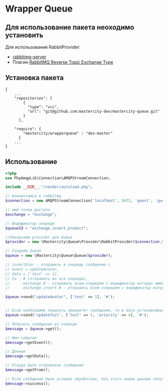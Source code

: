 # Wrapper Queue #

## Для использование пакета неоходимо установить ##

Для использования RabbitProvider:
- [rabbitmq-server](https://www.rabbitmq.com/download.html)
- Плагин [RabbitMQ Reverse Topic Exchange Type](https://github.com/videlalvaro/rabbitmq-rtopic-exchange)

## Установка пакета ##

```
{
    ...
    "repositories": [
        {
          "type": "vcs",
          "url": "git@github.com:mastercity-dev/mastercity-queue.git"
        }
      ],
    
    "require": {
        "mastercity/wrapperqueue" : "dev-master"
      }
    ...
}
```

## Использование ##
```php
<?php
use PhpAmqpLib\Connection\AMQPStreamConnection;

include __DIR__."/vendor/autoload.php";

// Коннектимся к rabbitmq
$connection = new AMQPStreamConnection('localhost', 5672, 'guest', 'guest');

// имя точки доступа
$exchange = "exchange";

// Индификатор очереди
$queueId = "exchange.insert.product";

//Объявляем provider для Queue
$provider = new \Mastercity\Queue\Provider\RabbitProvider($connection,$exchange, $queueId, false);

// Создаём Queue
$queue = new \Mastercity\Queue\Queue($provider);

// insertUser - отправить в очередь сообщение с
// event = updateAvatar,
// data = ['test' => 1],
// to - # (отправить во все очереди),
//      exchange.# - отправить всем очередям с индификатор которых имеет префикс exchange
//      exchange.insert.# - отправить всем очередям с индификатор которых имеет префикс exchange.insert

$queue->send("updateAvatar", ['test' => 1], '#');


// Если необходимо повысить приоритет сообщения, то в data устанавливаем приоритет в дипазоне [1..10]
$queue->send('updateTest', ['test' => 1, 'priority' => 4], '#');

// Получить сообщения из очереди
$message = $queue->get();

// Имя события
$message->getEvent();

// Данные
$message->getData();

// Откуда было отправлено сообщение
$message->getFrom();

// Если сообщение было успешно обработано, без этого новые данные получены не будут
$message->success();
```


